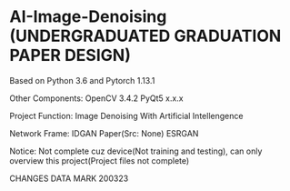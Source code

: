 # AI-Image-Denoising (UNDERGRADUATED GRADUATION PAPER DESIGN)
Based on Python 3.6 and Pytorch 1.13.1

Other Components:
  OpenCV 3.4.2
  PyQt5 x.x.x
  
Project Function:
  Image Denoising With Artificial Intellengence
  
Network Frame:
  IDGAN Paper(Src: None)
  ESRGAN

Notice:
  Not complete cuz device(Not training and testing), can only overview this project(Project files not complete)
  
CHANGES DATA MARK 200323
